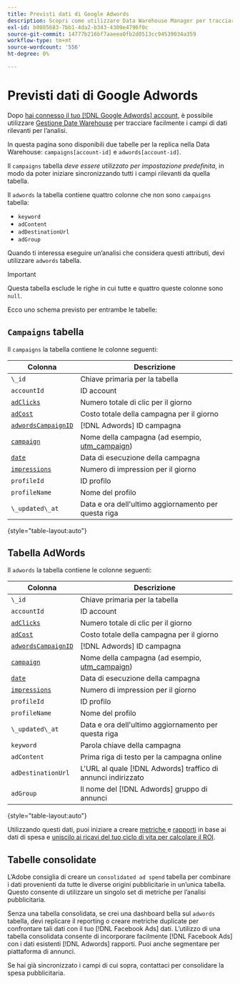 ```yaml
---
title: Previsti dati di Google Adwords
description: Scopri come utilizzare Data Warehouse Manager per tracciare facilmente i campi di dati rilevanti per l’analisi.
exl-id: b0085683-7bb1-4da2-b343-4309e4796f0c
source-git-commit: 14777b216bf7aaeea0fb2d0513cc94539034a359
workflow-type: tm+mt
source-wordcount: '556'
ht-degree: 0%

---
```


# Previsti dati di Google Adwords

Dopo [hai connesso il tuo [!DNL Google Adwords] account](../integrations/google-adwords.md), è possibile utilizzare [Gestione Date Warehouse](../../data-warehouse-mgr/tour-dwm.md) per tracciare facilmente i campi di dati rilevanti per l’analisi.

In questa pagina sono disponibili due tabelle per la replica nella Data Warehouse: `campaigns[account-id]` e `adwords[account-id]`.

Il `campaigns` tabella *deve essere utilizzato per impostazione predefinita*, in modo da poter iniziare sincronizzando tutti i campi rilevanti da quella tabella.

Il `adwords` la tabella contiene quattro colonne che non sono `campaigns` tabella:

* `keyword`
* `adContent`
* `adDestinationUrl`
* `adGroup`

Quando ti interessa eseguire un’analisi che considera questi attributi, devi utilizzare `adwords` tabella.

>[!IMPORTANT]
>
>Questa tabella esclude le righe in cui tutte e quattro queste colonne sono `null`.

Ecco uno schema previsto per entrambe le tabelle:

## `Campaigns` tabella

Il `campaigns` la tabella contiene le colonne seguenti:

| **Colonna** | **Descrizione** |
|-----|-----|
| `\_id` | Chiave primaria per la tabella |
| `accountId` | ID account |
| [`adClicks`](https://ga-dev-tools.google/dimensions-metrics-explorer/#view=detail&amp;group=adwords&amp;jump=ga_adclicks) | Numero totale di clic per il giorno |
| [`adCost`](https://ga-dev-tools.google/dimensions-metrics-explorer/#view=detail&amp;group=adwords&amp;jump=ga_adcost) | Costo totale della campagna per il giorno |
| [`adwordsCampaignID`](https://ga-dev-tools.google/dimensions-metrics-explorer/#view=detail&amp;group=adwords&amp;jump=ga_adwordscampaignid) | [!DNL Adwords] ID campagna |
| [`campaign`](https://ga-dev-tools.google/dimensions-metrics-explorer/#view=detail&amp;group=traffic_sources&amp;jump=ga_campaign) | Nome della campagna (ad esempio, [utm\_campaign](https://support.google.com/analytics/answer/1033867?hl=en)) |
| [`date`](https://ga-dev-tools.google/dimensions-metrics-explorer/#view=detail&amp;group=time&amp;jump=ga_date) | Data di esecuzione della campagna |
| [`impressions`](https://ga-dev-tools.google/dimensions-metrics-explorer/#view=detail&amp;group=adwords&amp;jump=ga_impressions) | Numero di impression per il giorno |
| `profileId` | ID profilo |
| `profileName` | Nome del profilo |
| `\_updated\_at` | Data e ora dell&#39;ultimo aggiornamento per questa riga |

{style="table-layout:auto"}

## Tabella AdWords

Il `adwords` la tabella contiene le colonne seguenti:

| **Colonna** | **Descrizione** |
|-----|-----|
| `\_id` | Chiave primaria per la tabella |
| `accountId` | ID account |
| [`adClicks`](https://ga-dev-tools.google/dimensions-metrics-explorer/#view=detail&amp;group=adwords&amp;jump=ga_adclicks) | Numero totale di clic per il giorno |
| [`adCost`](https://ga-dev-tools.google/dimensions-metrics-explorer/#view=detail&amp;group=adwords&amp;jump=ga_adcost) | Costo totale della campagna per il giorno |
| [`adwordsCampaignID`](https://ga-dev-tools.google/dimensions-metrics-explorer/#view=detail&amp;group=adwords&amp;jump=ga_adwordscampaignid) | [!DNL Adwords] ID campagna |
| [`campaign`](https://ga-dev-tools.google/dimensions-metrics-explorer/#view=detail&amp;group=traffic_sources&amp;jump=ga_campaign) | Nome della campagna (ad esempio, [utm\_campaign](https://support.google.com/analytics/answer/1033867?hl=en)) |
| [`date`](https://ga-dev-tools.google/dimensions-metrics-explorer/#view=detail&amp;group=time&amp;jump=ga_date) | Data di esecuzione della campagna |
| [`impressions`](https://ga-dev-tools.google/dimensions-metrics-explorer/#view=detail&amp;group=adwords&amp;jump=ga_impressions) | Numero di impression per il giorno |
| `profileId` | ID profilo |
| `profileName` | Nome del profilo |
| `\_updated\_at` | Data e ora dell&#39;ultimo aggiornamento per questa riga |
| `keyword` | Parola chiave della campagna |
| `adContent` | Prima riga di testo per la campagna online |
| `adDestinationUrl` | L&#39;URL al quale [!DNL Adwords] traffico di annunci indirizzato |
| `adGroup` | Il nome del [!DNL Adwords] gruppo di annunci |

{style="table-layout:auto"}

Utilizzando questi dati, puoi iniziare a creare [metriche ](../../../data-user/reports/ess-manage-data-metrics.md) e [rapporti](../../../tutorials/using-visual-report-builder.md) in base ai dati di spesa e [uniscilo ai ricavi del tuo ciclo di vita per calcolare il ROI](../../analysis/roi-ad-camp.md).

## Tabelle consolidate

L’Adobe consiglia di creare un `consolidated ad spend` tabella per combinare i dati provenienti da tutte le diverse origini pubblicitarie in un’unica tabella. Questo consente di utilizzare un singolo set di metriche per l’analisi pubblicitaria.

Senza una tabella consolidata, se crei una dashboard bella sul `adwords` tabella, devi replicare il reporting o creare metriche duplicate per confrontare tali dati con il tuo [!DNL Facebook Ads] dati. L’utilizzo di una tabella consolidata consente di incorporare facilmente [!DNL Facebook Ads] con i dati esistenti [!DNL Adwords] rapporti. Puoi anche segmentare per piattaforma di annunci.

Se hai già sincronizzato i campi di cui sopra, contattaci per consolidare la spesa pubblicitaria.

